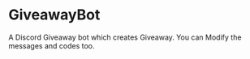 # GiveawayBot
A Discord Giveaway bot which creates Giveaway. You can Modify the messages and codes too.
